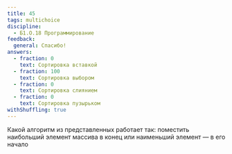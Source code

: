 ```yaml
---
title: 45
tags: multichoice
discipline:
  - Б1.О.18 Программирование
feedback:
  general: Спасибо!
answers:
  - fraction: 0
    text: Сортировка вставкой
  - fraction: 100
    text: Сортировка выбором
  - fraction: 0
    text: Сортировка слиянием
  - fraction: 0
    text: Сортировка пузырьком
withShuffling: true
---
```


Какой алгоритм из представленных работает так: поместить наибольший элемент массива в конец или наименьший элемент — в его начало